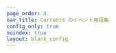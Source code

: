 ```yaml
---
page_order: 4
nav_title: Currents のイベント用語集
config_only: true
noindex: true
layout: blank_config
---
```

